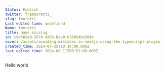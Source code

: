 ```yaml
---
Status: Publish
twitter: franmoretti_
slug: fmoretti
Last edited time: undefined
Name: fmoretti
title: name missing
id: c94502e0-2678-4269-baa0-036954ba5649
cover: /assets/avoiding-mistakes-in-nextjs-using-the-typescript-plugin.c94502e0-2678-4269-baa0-036954ba5649.jpg
created_time: 2024-07-25T10:10:00.000Z
last_edited_time: 2024-08-11T08:51:00.000Z
---
```




Hello world

